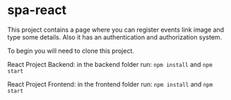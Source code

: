# spa-react

This project contains a page where you can register events link image and type some details.
Also it has an authentication and authorization system.

To begin you will need to clone this project.

React Project Backend: in the backend folder run:
`npm install`
and
`npm start`

React Project Frontend: in the frontend folder run:
`npm install`
and
`npm start`
